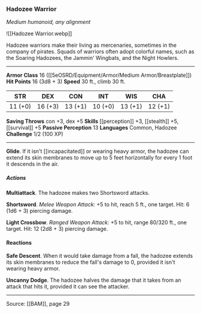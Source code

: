 ### Hadozee Warrior
_Medium humanoid, any alignment_

![[Hadozee Warrior.webp]]

Hadozee warriors make their living as mercenaries, sometimes in the company of pirates. Squads of warriors often adopt colorful names, such as the Soaring Hadozees, the Jammin' Wingbats, and the Night Howlers.




---

**Armor Class** 16 ([[5eOSRD/Equipment/Armor/Medium Armor/Breastplate]])
**Hit Points** 16 (3d8 + 3)
**Speed** 30 ft., climb 30 ft.

| STR     | DEX     | CON     | INT     | WIS     | CHA     |
|---------|---------|---------|---------|---------|---------|
| 11 (+0) | 16 (+3) | 13 (+1) | 10 (+0) | 13 (+1) | 12 (+1) |

**Saving Throws** con +3, dex +5
**Skills** [[perception]] +3, [[stealth]] +5, [[survival]] +5
**Passive Perception** 13
**Languages** Common, Hadozee
**Challenge** 1/2 (100 XP)

---

**Glide**. If it isn't [[incapacitated]] or wearing heavy armor, the hadozee can extend its skin membranes to move up to 5 feet horizontally for every 1 foot it descends in the air.

##### Actions
**Multiattack**. The hadozee makes two Shortsword attacks.

**Shortsword**. _Melee Weapon Attack:_ +5 to hit, reach 5 ft., one target. Hit: 6 (1d6 + 3) piercing damage.

**Light Crossbow**. _Ranged Weapon Attack:_ +5 to hit, range 80/320 ft., one target. Hit: 12 (2d8 + 3) piercing damage.

#### Reactions
**Safe Descent**. When it would take damage from a fall, the hadozee extends its skin membranes to reduce the fall's damage to 0, provided it isn't wearing heavy armor.

**Uncanny Dodge**. The hadozee halves the damage that it takes from an attack that hits it, provided it can see the attacker.


---

Source: [[BAM]], page 29